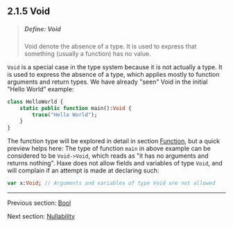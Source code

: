## 2.1.5 Void

> ##### Define: Void
>
> Void denote the absence of a type. It is used to express that something (usually a function) has no value.


`Void` is a special case in the type system because it is not actually a type. It is used to express the absence of a type, which applies mostly to function arguments and return types.
We have already "seen" Void in the initial "Hello World" example:

```haxe
class HelloWorld {
	static public function main():Void {
		trace("Hello World");
	}
}
```
The function type will be explored in detail in section [Function](types-function.md), but a quick preview helps here: The type of function `main` in above example can be considered to be `Void->Void`, which reads as "it has no arguments and returns nothing".
Haxe does not allow fields and variables of type `Void`, and will complain if an attempt is made at declaring such:

```haxe
var x:Void; // Arguments and variables of type Void are not allowed
```

---

Previous section: [Bool](types-bool.md)

Next section: [Nullability](types-nullability.md)